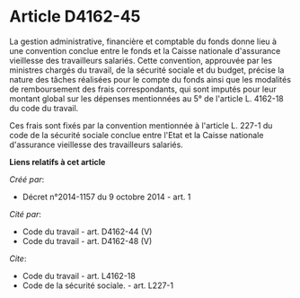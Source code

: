 # Article D4162-45

La gestion administrative, financière et comptable du fonds donne lieu à une convention conclue entre le fonds et la Caisse
nationale d'assurance vieillesse des travailleurs salariés. Cette convention, approuvée par les ministres chargés du travail,
de la sécurité sociale et du budget, précise la nature des tâches réalisées pour le compte du fonds ainsi que les modalités
de remboursement des frais correspondants, qui sont imputés pour leur montant global sur les dépenses mentionnées au 5° de
l'article L. 4162-18 du code du travail. 

Ces frais sont fixés par la convention mentionnée à l'article L. 227-1 du code de la sécurité sociale conclue entre l'Etat et
la Caisse nationale d'assurance vieillesse des travailleurs salariés.

**Liens relatifs à cet article**

_Créé par_:

  - Décret n°2014-1157 du 9 octobre 2014 - art. 1

_Cité par_:

  - Code du travail - art. D4162-44 (V)
  - Code du travail - art. D4162-48 (V)

_Cite_:

  - Code du travail - art. L4162-18
  - Code de la sécurité sociale. - art. L227-1
